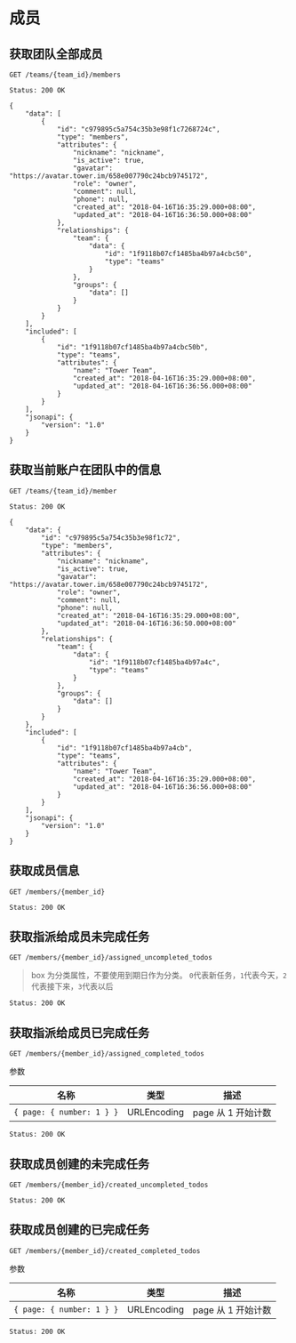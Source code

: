 # 成员

## 获取团队全部成员

```
GET /teams/{team_id}/members
```

```
Status: 200 OK

{
    "data": [
        {
            "id": "c979895c5a754c35b3e98f1c7268724c",
            "type": "members",
            "attributes": {
                "nickname": "nickname",
                "is_active": true,
                "gavatar": "https://avatar.tower.im/658e007790c24bcb9745172",
                "role": "owner",
                "comment": null,
                "phone": null,
                "created_at": "2018-04-16T16:35:29.000+08:00",
                "updated_at": "2018-04-16T16:36:50.000+08:00"
            },
            "relationships": {
                "team": {
                    "data": {
                        "id": "1f9118b07cf1485ba4b97a4cbc50",
                        "type": "teams"
                    }
                },
                "groups": {
                    "data": []
                }
            }
        }
    ],
    "included": [
        {
            "id": "1f9118b07cf1485ba4b97a4cbc50b",
            "type": "teams",
            "attributes": {
                "name": "Tower Team",
                "created_at": "2018-04-16T16:35:29.000+08:00",
                "updated_at": "2018-04-16T16:36:56.000+08:00"
            }
        }
    ],
    "jsonapi": {
        "version": "1.0"
    }
}
```

## 获取当前账户在团队中的信息

```
GET /teams/{team_id}/member
```

```
Status: 200 OK

{
    "data": {
        "id": "c979895c5a754c35b3e98f1c72",
        "type": "members",
        "attributes": {
            "nickname": "nickname",
            "is_active": true,
            "gavatar": "https://avatar.tower.im/658e007790c24bcb9745172",
            "role": "owner",
            "comment": null,
            "phone": null,
            "created_at": "2018-04-16T16:35:29.000+08:00",
            "updated_at": "2018-04-16T16:36:50.000+08:00"
        },
        "relationships": {
            "team": {
                "data": {
                    "id": "1f9118b07cf1485ba4b97a4c",
                    "type": "teams"
                }
            },
            "groups": {
                "data": []
            }
        }
    },
    "included": [
        {
            "id": "1f9118b07cf1485ba4b97a4cb",
            "type": "teams",
            "attributes": {
                "name": "Tower Team",
                "created_at": "2018-04-16T16:35:29.000+08:00",
                "updated_at": "2018-04-16T16:36:56.000+08:00"
            }
        }
    ],
    "jsonapi": {
        "version": "1.0"
    }
}
```

## 获取成员信息

```
GET /members/{member_id}
```

```
Status: 200 OK
```

## 获取指派给成员未完成任务

```
GET /members/{member_id}/assigned_uncompleted_todos
```

> box 为分类属性，不要使用到期日作为分类。
> `0`代表新任务，`1`代表今天，`2`代表接下来，`3`代表以后

```
Status: 200 OK
```

## 获取指派给成员已完成任务

```
GET /members/{member_id}/assigned_completed_todos
```

参数

| 名称                      | 类型        | 描述               |
| ------------------------- | ----------- | ------------------ |
| `{ page: { number: 1 } }` | URLEncoding | page 从 1 开始计数 |

```
Status: 200 OK
```

## 获取成员创建的未完成任务

```
GET /members/{member_id}/created_uncompleted_todos
```

```
Status: 200 OK
```

## 获取成员创建的已完成任务

```
GET /members/{member_id}/created_completed_todos
```

参数

| 名称                      | 类型        | 描述               |
| ------------------------- | ----------- | ------------------ |
| `{ page: { number: 1 } }` | URLEncoding | page 从 1 开始计数 |

```
Status: 200 OK
```
